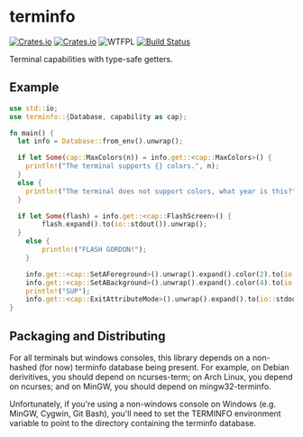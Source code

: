 terminfo
========
[![Crates.io](https://img.shields.io/crates/v/terminfo.svg)](https://crates.io/crates/terminfo) [![Crates.io](https://img.shields.io/crates/d/terminfo.svg)](https://crates.io/crates/terminfo) ![WTFPL](http://img.shields.io/badge/license-WTFPL-blue.svg) [![Build Status](https://api.travis-ci.org/meh/rust-terminfo.svg?branch=master)](https://travis-ci.org/meh/rust-terminfo)

Terminal capabilities with type-safe getters.

Example
-------
```rust
use std::io;
use terminfo::{Database, capability as cap};

fn main() {
  let info = Database::from_env().unwrap();

  if let Some(cap::MaxColors(n)) = info.get::<cap::MaxColors>() {
    println!("The terminal supports {} colors.", n);
  }
  else {
    println!("The terminal does not support colors, what year is this?");
  }

  if let Some(flash) = info.get::<cap::FlashScreen>() {
		flash.expand().to(io::stdout()).unwrap();
  }
	else {
		println!("FLASH GORDON!");
	}

	info.get::<cap::SetAForeground>().unwrap().expand().color(2).to(io::stdout()).unwrap();
	info.get::<cap::SetABackground>().unwrap().expand().color(4).to(io::stdout()).unwrap();
	println!("SUP");
	info.get::<cap::ExitAttributeMode>().unwrap().expand().to(io::stdout()).unwrap();
}
```

Packaging and Distributing
--------------------------
For all terminals but windows consoles, this library depends on a non-hashed
(for now) terminfo database being present. For example, on Debian derivitives,
you should depend on ncurses-term; on Arch Linux, you depend on ncurses; and on
MinGW, you should depend on mingw32-terminfo.

Unfortunately, if you're using a non-windows console on Windows (e.g. MinGW,
Cygwin, Git Bash), you'll need to set the TERMINFO environment variable to
point to the directory containing the terminfo database.
